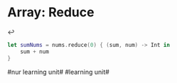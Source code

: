 # Array: Reduce
↩️

```swift
let sumNums = nums.reduce(0) { (sum, num) -> Int in
    sum + num
}
```


#nur learning unit# #learning unit#